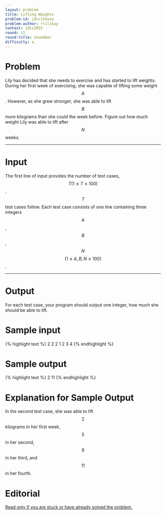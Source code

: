 ```yaml
---
layout: problem
title: Lifting Weights
problem-id: jdcc15nova
problem-author: rtilikay
contest: jdcc2015
round: 11
round-title: november
difficulty: a
---
```


# Problem
Lily has decided that she needs to exercise and has started to lift weights. During her first week of exercising, she was capable of lifting some weight $$A$$. However, as she grew stronger, she was able to lift $$B$$ more kilograms than she could the week before. Figure out how much weight Lily was able to lift after $$N$$ weeks.

---

# Input
The first line of input provides the number of test cases, $$T (1 \leq T \leq 100)$$. $$T$$ test cases follow. Each test case consists of one line containing three integers $$A$$, $$B$$, $$N$$ $$(1 \leq A, B, N \leq 100)$$.

---

# Output
For each test case, your program should output one integer, how much she should be able to lift.

# Sample input
{% highlight text %}
2
2 2 1
2 3 4
{% endhighlight %}


# Sample output
{% highlight text %}
2
11
{% endhighlight %}

# Explanation for Sample Output
In the second test case, she was able to lift $$2$$ kilograms in her first week, $$5$$ in her second, $$8$$ in her third, and $$11$$ in her fourth.

# Editorial
[Read only if you are stuck or have already solved the problem.](/cpt-editorials/jdcc/2015/november/a)
